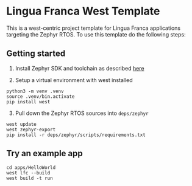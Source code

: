 # Lingua Franca West Template
This is a west-centric project template for Lingua Franca applications targeting the Zephyr RTOS.
To use this template do the following steps:


## Getting started

1. Install Zephyr SDK and toolchain as described [here](https://docs.zephyrproject.org/3.7.0/develop/getting_started/index.html#install-the-zephyr-sdk)

2. Setup a virtual environment with west installed
```
python3 -m venv .venv
source .venv/bin.activate
pip install west
```

3. Pull down the Zephyr RTOS sources into `deps/zephyr`
```
west update
west zephyr-export
pip install -r deps/zephyr/scripts/requirements.txt
```

## Try an example app
```
cd apps/HelloWorld
west lfc --build
west build -t run
```